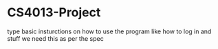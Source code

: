# CS4013-Project
type basic insturctions on how to use the program
like how to log in and stuff
we need this as per the spec
